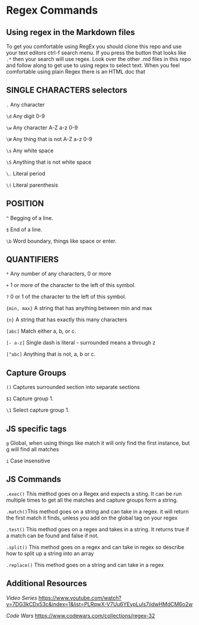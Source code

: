# Regex Commands

## Using regex in the Markdown files

To get you comfortable using RegEx you should clone this repo and use your text editors ctrl-f search menu. If you press the button that looks like `.*` then your search will use regex. Look over the other .md files in this repo and follow along to get use to using regex to select text. When you feel comfortable using plain Regex there is an HTML doc that

## SINGLE CHARACTERS selectors

`.` Any character

`\d` Any digit 0-9

`\w` Any character A-Z a-z 0-9

`\W` Any thing that is not A-Z a-z 0-9

`\s` Any white space

`\S` Anything that is not white space

`\.` Literal period

`\(` Literal parenthesis

## POSITION

`^` Begging of a line.

`$` End of a line.

`\b` Word boundary, things like space or enter.

## QUANTIFIERS

`*` Any number of any characters, 0 or more

`+` 1 or more of the character to the left of this symbol.

`?` 0 or 1 of the character to the left of this symbol.

`{min, max}` A string that has anything between min and max

`{n}` A string that has exactly this many characters

`[abc]` Match either a, b, or c.

`[- a-z]` Single dash is literal - surrounded means a through z

`[^abc]` Anything that is not, a, b or c.

## Capture Groups

`()` Captures surrounded section into separate sections

`$1` Capture group 1.

`\1` Select capture group 1.


## JS specific tags

`g` Global, when using things like match it will only find the first instance, but g will find all matches

`i` Case insensitive

## JS Commands

`.exec()` This method goes on a Regex and expects a sting. It can be run multiple times to get all the matches and capture groups form a string.

`.match()`This method goes on a string and can take in a regex. it will return the first match it finds, unless you add on the global tag on your regex

`.test()` This method goes on a regex and takes in a string. It returns true if a match can be found and false if not.

`.split()` This method goes on a regex and can take in regex so describe how to split up a string into an array

`.replace()` This method goes on a string and can take in a regex

## Additional Resources

*Video Series*
https://www.youtube.com/watch?v=7DG3kCDx53c&index=1&list=PLRqwX-V7Uu6YEypLuls7iidwHMdCM6o2w

*Code Wars*
https://www.codewars.com/collections/regex-32